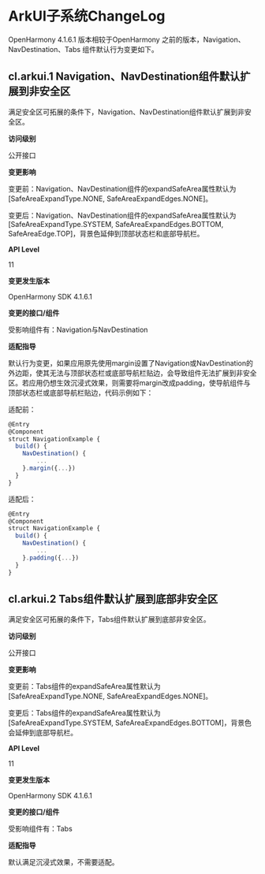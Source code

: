 # ArkUI子系统ChangeLog

OpenHarmony 4.1.6.1 版本相较于OpenHarmony 之前的版本，Navigation、NavDestination、Tabs 组件默认行为变更如下。

## cl.arkui.1  Navigation、NavDestination组件默认扩展到非安全区

满足安全区可拓展的条件下，Navigation、NavDestination组件默认扩展到非安全区。

**访问级别**

公开接口

**变更影响**

变更前：Navigation、NavDestination组件的expandSafeArea属性默认为[SafeAreaExpandType.NONE, SafeAreaExpandEdges.NONE]。

变更后：Navigation、NavDestination组件的expandSafeArea属性默认为[SafeAreaExpandType.SYSTEM, SafeAreaExpandEdges.BOTTOM, SafeAreaEdge.TOP]，背景色延伸到顶部状态栏和底部导航栏。

**API Level**

11

**变更发生版本**

OpenHarmony SDK 4.1.6.1

**变更的接口/组件**

受影响组件有：Navigation与NavDestination

**适配指导**

默认行为变更，如果应用原先使用margin设置了Navigation或NavDestination的外边距，使其无法与顶部状态栏或底部导航栏贴边，会导致组件无法扩展到非安全区。若应用仍想生效沉浸式效果，则需要将margin改成padding，使导航组件与顶部状态栏或底部导航栏贴边，代码示例如下：

适配前：

```ts
@Entry
@Component
struct NavigationExample {
  build() {
    NavDestination() {
        ...
    }.margin({...})
  }
}
```

适配后：

```ts
@Entry
@Component
struct NavigationExample {
  build() {
    NavDestination() {
        ...
    }.padding({...})
  }
}
```

## cl.arkui.2  Tabs组件默认扩展到底部非安全区

满足安全区可拓展的条件下，Tabs组件默认扩展到底部非安全区。

**访问级别**

公开接口

**变更影响**

变更前：Tabs组件的expandSafeArea属性默认为[SafeAreaExpandType.NONE, SafeAreaExpandEdges.NONE]。

变更后：Tabs组件的expandSafeArea属性默认为[SafeAreaExpandType.SYSTEM, SafeAreaExpandEdges.BOTTOM]，背景色会延伸到底部导航栏。

**API Level**

11

**变更发生版本**

OpenHarmony SDK 4.1.6.1

**变更的接口/组件**

受影响组件有：Tabs

**适配指导**

默认满足沉浸式效果，不需要适配。